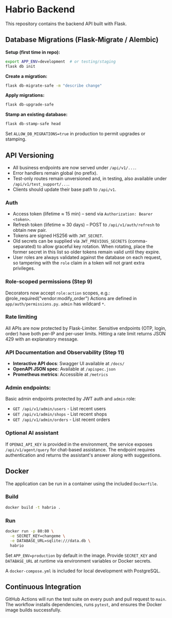 # Habrio Backend

This repository contains the backend API built with Flask.

## Database Migrations (Flask-Migrate / Alembic)

**Setup (first time in repo):**
```bash
export APP_ENV=development  # or testing/staging
flask db init
```

**Create a migration:**
```bash
flask db-migrate-safe -m "describe change"
```

**Apply migrations:**
```bash
flask db-upgrade-safe
```

**Stamp an existing database:**
```bash
flask db-stamp-safe head
```

Set `ALLOW_DB_MIGRATIONS=true` in production to permit upgrades or stamping.


## API Versioning
- All business endpoints are now served under `/api/v1/...`.
- Error handlers remain global (no prefix).
- Test-only routes remain unversioned and, in testing, also available under `/api/v1/test_support/...`.
- Clients should update their base path to `/api/v1`.

### Auth

* Access token (lifetime ≈ 15 min) – send via `Authorization: Bearer <token>`.
* Refresh token (lifetime ≈ 30 days) – POST to `/api/v1/auth/refresh` to obtain new pair.
* Tokens are signed HS256 with `JWT_SECRET`.
* Old secrets can be supplied via `JWT_PREVIOUS_SECRETS` (comma-separated) to
  allow graceful key rotation. When rotating, place the former secret in this
  list so older tokens remain valid until they expire.
* User roles are always validated against the database on each request, so
  tampering with the `role` claim in a token will not grant extra privileges.
### Role-scoped permissions (Step 9)
Decorators now accept `role:action` scopes, e.g.:
  @role_required("vendor:modify_order")
Actions are defined in `app/auth/permissions.py`. `admin` has wildcard `*`.

### Rate limiting
All APIs are now protected by Flask-Limiter.
Sensitive endpoints (OTP, login, order) have both per-IP and per-user limits.
Hitting a rate limit returns JSON 429 with an explanatory message.

### API Documentation and Observability (Step 11)

- **Interactive API docs**: Swagger UI available at `/docs/`
- **OpenAPI JSON spec**: Available at `/apispec.json`
- **Prometheus metrics**: Accessible at `/metrics`

### Admin endpoints:

Basic admin endpoints protected by JWT auth and `admin` role:

- `GET /api/v1/admin/users` - List recent users
- `GET /api/v1/admin/shops` - List recent shops
- `GET /api/v1/admin/orders` - List recent orders

### Optional AI assistant

If `OPENAI_API_KEY` is provided in the environment, the service exposes `/api/v1/agent/query` for chat-based assistance. The endpoint requires authentication and returns the assistant's answer along with suggestions.

## Docker

The application can be run in a container using the included `Dockerfile`.

### Build
```bash
docker build -t habrio .
```

### Run
```bash
docker run -p 80:80 \
  -e SECRET_KEY=changeme \
  -e DATABASE_URL=sqlite:///data.db \
  habrio
```

Set `APP_ENV=production` by default in the image. Provide `SECRET_KEY` and
`DATABASE_URL` at runtime via environment variables or Docker secrets.

A `docker-compose.yml` is included for local development with PostgreSQL.

## Continuous Integration

GitHub Actions will run the test suite on every push and pull request to `main`.
The workflow installs dependencies, runs `pytest`, and ensures the Docker image
builds successfully.
